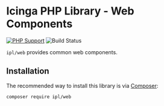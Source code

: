 # Icinga PHP Library - Web Components

[![PHP Support](https://img.shields.io/badge/php-%3E%3D%207.0-777BB4?logo=PHP)](https://php.net/)
![Build Status](https://github.com/Icinga/ipl-web/workflows/PHP%20Tests/badge.svg?branch=main)

`ipl/web` provides common web components.

## Installation

The recommended way to install this library is via [Composer](https://getcomposer.org):

```
composer require ipl/web
```
